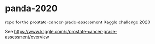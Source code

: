# panda-2020
repo for the prostate-cancer-grade-assessment Kaggle challenge 2020

See https://www.kaggle.com/c/prostate-cancer-grade-assessment/overview
